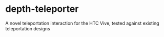 # depth-teleporter
A novel teleportation interaction for the HTC Vive, tested against existing teleportation designs
